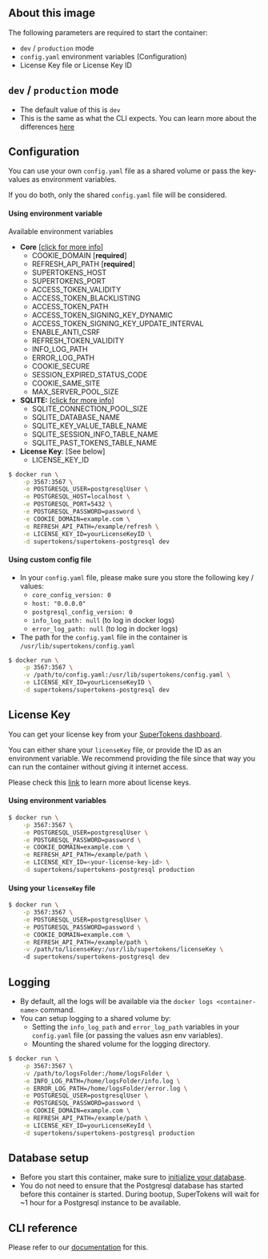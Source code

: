 ## About this image

The following parameters are required to start the container:
- `dev` / `production` mode
- `config.yaml` environment variables (Configuration)
- License Key file or License Key ID


## `dev` / `production` mode
- The default value of this is `dev`
- This is the same as what the CLI expects. You can learn more about the differences [here](https://supertokens.io/docs/community/cli/start)


## Configuration
You can use your own `config.yaml` file as a shared volume or pass the key-values as environment variables. 

If you do both, only the shared `config.yaml` file will be considered.
  
#### Using environment variable
Available environment variables
- **Core** [[click for more info](https://supertokens.io/docs/community/configuration/core)]
	- COOKIE\_DOMAIN \[**required**\]
	- REFRESH\_API\_PATH \[**required**\]
	- SUPERTOKENS\_HOST
	- SUPERTOKENS\_PORT
	- ACCESS\_TOKEN\_VALIDITY
	- ACCESS\_TOKEN\_BLACKLISTING
	- ACCESS\_TOKEN\_PATH
	- ACCESS\_TOKEN\_SIGNING\_KEY\_DYNAMIC
	- ACCESS\_TOKEN\_SIGNING\_KEY\_UPDATE\_INTERVAL
	- ENABLE\_ANTI\_CSRF
	- REFRESH\_TOKEN\_VALIDITY
	- INFO\_LOG\_PATH
	- ERROR\_LOG\_PATH
	- COOKIE\_SECURE
	- SESSION\_EXPIRED\_STATUS\_CODE
	- COOKIE\_SAME\_SITE
    - MAX\_SERVER\_POOL\_SIZE
- **SQLITE:** [[click for more info](https://supertokens.io/docs/community/configuration/database/sqlite)]
	- SQLITE\_CONNECTION\_POOL\_SIZE
	- SQLITE\_DATABASE\_NAME
	- SQLITE\_KEY\_VALUE\_TABLE\_NAME
	- SQLITE\_SESSION\_INFO\_TABLE\_NAME
	- SQLITE\_PAST\_TOKENS\_TABLE\_NAME
- **License Key**: [See below]
	- LICENSE_KEY_ID
  

```bash
$ docker run \
	-p 3567:3567 \
	-e POSTGRESQL_USER=postgresqlUser \
	-e POSTGRESQL_HOST=localhost \
	-e POSTGRESQL_PORT=5432 \
	-e POSTGRESQL_PASSWORD=password \
	-e COOKIE_DOMAIN=example.com \
	-e REFRESH_API_PATH=/example/refresh \
	-e LICENSE_KEY_ID=yourLicenseKeyID \
	-d supertokens/supertokens-postgresql dev
```

#### Using custom config file
- In your `config.yaml` file, please make sure you store the following key / values:
  - `core_config_version: 0`
  - `host: "0.0.0.0"`
  - `postgresql_config_version: 0`
  - `info_log_path: null` (to log in docker logs)
  - `error_log_path: null` (to log in docker logs)
- The path for the `config.yaml` file in the container is `/usr/lib/supertokens/config.yaml`

```bash
$ docker run \
	-p 3567:3567 \
	-v /path/to/config.yaml:/usr/lib/supertokens/config.yaml \
	-e LICENSE_KEY_ID=yourLicenseKeyID \
	-d supertokens/supertokens-postgresql dev
```

## License Key
You can get your license key from your [SuperTokens dashboard](https://supertokens.io/dashboard).


You can either share your `licenseKey` file, or provide the ID as an environment variable. We recommend providing the file since that way you can run the container without giving it internet access.

Please check this [link](https://supertokens.io/docs/community/about-license-keys) to learn more about license keys.

#### Using environment variables
```bash
$ docker run \
	-p 3567:3567 \
	-e POSTGRESQL_USER=postgresqlUser \
	-e POSTGRESQL_PASSWORD=password \
	-e COOKIE_DOMAIN=example.com \
	-e REFRESH_API_PATH=/example/path \
	-e LICENSE_KEY_ID=<your-license-key-id> \
	-d supertokens/supertokens-postgresql production
```

#### Using your `licenseKey` file
```bash
$ docker run \
	-p 3567:3567 \
	-e POSTGRESQL_USER=postgresqlUser \
	-e POSTGRESQL_PASSWORD=password \
	-e COOKIE_DOMAIN=example.com \
	-e REFRESH_API_PATH=/example/path \
	-v /path/to/licenseKey:/usr/lib/supertokens/licenseKey \	
	-d supertokens/supertokens-postgresql dev
```

## Logging
- By default, all the logs will be available via the `docker logs <container-name>` command.
- You can setup logging to a shared volume by:
	- Setting the `info_log_path` and `error_log_path` variables in your `config.yaml` file (or passing the values asn env variables).
	- Mounting the shared volume for the logging directory.

```bash
$ docker run \
	-p 3567:3567 \
	-v /path/to/logsFolder:/home/logsFolder \
	-e INFO_LOG_PATH=/home/logsFolder/info.log \
	-e ERROR_LOG_PATH=/home/logsFolder/error.log \
	-e POSTGRESQL_USER=postgresqlUser \
	-e POSTGRESQL_PASSWORD=password \
	-e COOKIE_DOMAIN=example.com \
	-e REFRESH_API_PATH=/example/path \
	-e LICENSE_KEY_ID=yourLicenseKeyId \
	-d supertokens/supertokens-postgresql production
```

## Database setup
- Before you start this container, make sure to [initialize your database](https://supertokens.io/docs/community/getting-started/database-setup/postgresql).
- You do not need to ensure that the Postgresql database has started before this container is started. During bootup, SuperTokens will wait for ~1 hour for a Postgresql instance to be available.


## CLI reference
Please refer to our [documentation](https://supertokens.io/docs/community/cli/overview) for this.
